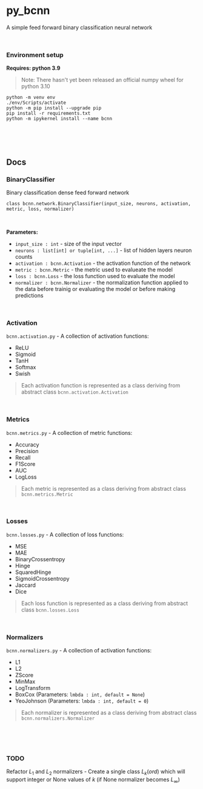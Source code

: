 # py_bcnn
A simple feed forward binary classification neural network

<br />

### Environment setup

**Requires: python 3.9**

> Note: There hasn't yet been released an official numpy wheel for python 3.10

```
python -m venv env
./env/Scripts/activate
python -m pip install --upgrade pip
pip install -r requirements.txt
python -m ipykernel install --name bcnn
```

<br />
<br />
<br />

## Docs

### BinaryClassifier

Binary classification dense feed forward network

```
class bcnn.network.BinaryClassifier(input_size, neurons, activation, metric, loss, normalizer)
```

<br />

**Parameters:**

* `input_size : int` - size of the input vector
* `neurons : list[int] or tuple[int, ...]` - list of hidden layers neuron counts
* `activation : bcnn.Activation` - the activation function of the network
* `metric : bcnn.Metric` - the metric used to evalueate the model
* `loss : bcnn.Loss` - the loss function used to evaluate the model
* `normalizer : bcnn.Normalizer` - the normalization function applied to the data before trainig or evaluating the model or before making predictions

<br />

### Activation

`bcnn.activation.py` - A collection of activation functions:

* ReLU
* Sigmoid
* TanH
* Softmax
* Swish

> Each activation function is represented as a class deriving from abstract class `bcnn.activation.Activation`

<br />

### Metrics

`bcnn.metrics.py` - A collection of metric functions:

* Accuracy
* Precision
* Recall
* F1Score
* AUC
* LogLoss

> Each metric is represented as a class deriving from abstract class `bcnn.metrics.Metric`

<br />

### Losses

`bcnn.losses.py` - A collection of loss functions:

* MSE
* MAE
* BinaryCrossentropy
* Hinge
* SquaredHinge
* SigmoidCrossentropy
* Jaccard
* Dice

> Each loss function is represented as a class deriving from abstract class `bcnn.losses.Loss`

<br />

### Normalizers

`bcnn.normalizers.py` - A collection of activation functions:

* L1
* L2
* ZScore
* MinMax
* LogTransform
* BoxCox (Parameters: `lmbda : int, default = None`) 
* YeoJohnson (Parameters: `lmbda : int, default = 0`)

> Each normalizer is represented as a class deriving from abstract class `bcnn.normalizers.Normalizer`

<br />
<br />
<br />


### TODO
Refactor $L_1$ and $L_2$ normalizers - Create a single class $L_k(ord)$ which will support integer or None values of $k$ (if None normalizer becomes $L_\infty$)
